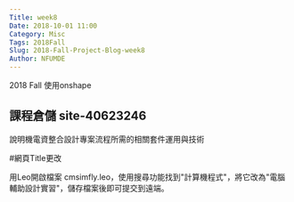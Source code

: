 ```yaml
---
Title: week8
Date: 2018-10-01 11:00
Category: Misc
Tags: 2018Fall
Slug: 2018-Fall-Project-Blog-week8
Author: NFUMDE
---
```


2018 Fall 使用onshape

<!-- PELICAN_END_SUMMARY -->

課程倉儲 site-40623246
----

說明機電資整合設計專案流程所需的相關套件運用與技術

#網頁Title更改

用Leo開啟檔案 cmsimfly.leo，使用搜尋功能找到"計算機程式"，將它改為"電腦輔助設計實習"，儲存檔案後即可提交到遠端。